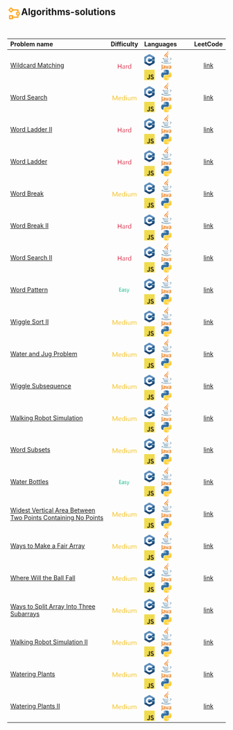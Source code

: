 ## <div align="left"><img src="https://github.com/AnasImloul/Leetcode-Solutions/blob/main/icons/algo.svg" width="32px" align="left"/>Algorithms-solutions</div>
<br>

| Problem name | Difficulty | Languages | LeetCode |
|:-------------|:----------:|:----------|:--------:|
|[Wildcard Matching](./Wildcard%20Matching)|<img src="https://github.com/AnasImloul/Leetcode-Solutions/blob/main/icons/hard.svg" height="12px" align="center"/>|<a href="./Wildcard%20Matching/Wildcard%20Matching.cpp"><img src="https://github.com/AnasImloul/Leetcode-Solutions/blob/main/icons/c%2B%2B.svg" width="24px" align="center"/></a>&nbsp;&nbsp;&nbsp;&nbsp;<a href="./Wildcard%20Matching/Wildcard%20Matching.java"><img src="https://github.com/AnasImloul/Leetcode-Solutions/blob/main/icons/java.svg" width="24px" align="center"/></a>&nbsp;&nbsp;&nbsp;&nbsp;<a href="./Wildcard%20Matching/Wildcard%20Matching.js"><img src="https://github.com/AnasImloul/Leetcode-Solutions/blob/main/icons/javascript.svg" width="24px" align="center"/></a>&nbsp;&nbsp;&nbsp;&nbsp;<a href="./Wildcard%20Matching/Wildcard%20Matching.py"><img src="https://github.com/AnasImloul/Leetcode-Solutions/blob/main/icons/python.svg" width="24px" align="center"/></a>|[link](https://www.leetcode.com/problems/wildcard-matching)|
|[Word Search](./Word%20Search)|<img src="https://github.com/AnasImloul/Leetcode-Solutions/blob/main/icons/medium.svg" height="12px" align="center"/>|<a href="./Word%20Search/Word%20Search.cpp"><img src="https://github.com/AnasImloul/Leetcode-Solutions/blob/main/icons/c%2B%2B.svg" width="24px" align="center"/></a>&nbsp;&nbsp;&nbsp;&nbsp;<a href="./Word%20Search/Word%20Search.java"><img src="https://github.com/AnasImloul/Leetcode-Solutions/blob/main/icons/java.svg" width="24px" align="center"/></a>&nbsp;&nbsp;&nbsp;&nbsp;<a href="./Word%20Search/Word%20Search.js"><img src="https://github.com/AnasImloul/Leetcode-Solutions/blob/main/icons/javascript.svg" width="24px" align="center"/></a>&nbsp;&nbsp;&nbsp;&nbsp;<a href="./Word%20Search/Word%20Search.py"><img src="https://github.com/AnasImloul/Leetcode-Solutions/blob/main/icons/python.svg" width="24px" align="center"/></a>|[link](https://www.leetcode.com/problems/word-search)|
|[Word Ladder II](./Word%20Ladder%20II)|<img src="https://github.com/AnasImloul/Leetcode-Solutions/blob/main/icons/hard.svg" height="12px" align="center"/>|<a href="./Word%20Ladder%20II/Word%20Ladder%20II.cpp"><img src="https://github.com/AnasImloul/Leetcode-Solutions/blob/main/icons/c%2B%2B.svg" width="24px" align="center"/></a>&nbsp;&nbsp;&nbsp;&nbsp;<a href="./Word%20Ladder%20II/Word%20Ladder%20II.java"><img src="https://github.com/AnasImloul/Leetcode-Solutions/blob/main/icons/java.svg" width="24px" align="center"/></a>&nbsp;&nbsp;&nbsp;&nbsp;<a href="./Word%20Ladder%20II/Word%20Ladder%20II.js"><img src="https://github.com/AnasImloul/Leetcode-Solutions/blob/main/icons/javascript.svg" width="24px" align="center"/></a>&nbsp;&nbsp;&nbsp;&nbsp;<a href="./Word%20Ladder%20II/Word%20Ladder%20II.py"><img src="https://github.com/AnasImloul/Leetcode-Solutions/blob/main/icons/python.svg" width="24px" align="center"/></a>|[link](https://www.leetcode.com/problems/word-ladder-ii)|
|[Word Ladder](./Word%20Ladder)|<img src="https://github.com/AnasImloul/Leetcode-Solutions/blob/main/icons/hard.svg" height="12px" align="center"/>|<a href="./Word%20Ladder/Word%20Ladder.cpp"><img src="https://github.com/AnasImloul/Leetcode-Solutions/blob/main/icons/c%2B%2B.svg" width="24px" align="center"/></a>&nbsp;&nbsp;&nbsp;&nbsp;<a href="./Word%20Ladder/Word%20Ladder.java"><img src="https://github.com/AnasImloul/Leetcode-Solutions/blob/main/icons/java.svg" width="24px" align="center"/></a>&nbsp;&nbsp;&nbsp;&nbsp;<a href="./Word%20Ladder/Word%20Ladder.js"><img src="https://github.com/AnasImloul/Leetcode-Solutions/blob/main/icons/javascript.svg" width="24px" align="center"/></a>&nbsp;&nbsp;&nbsp;&nbsp;<a href="./Word%20Ladder/Word%20Ladder.py"><img src="https://github.com/AnasImloul/Leetcode-Solutions/blob/main/icons/python.svg" width="24px" align="center"/></a>|[link](https://www.leetcode.com/problems/word-ladder)|
|[Word Break](./Word%20Break)|<img src="https://github.com/AnasImloul/Leetcode-Solutions/blob/main/icons/medium.svg" height="12px" align="center"/>|<a href="./Word%20Break/Word%20Break.cpp"><img src="https://github.com/AnasImloul/Leetcode-Solutions/blob/main/icons/c%2B%2B.svg" width="24px" align="center"/></a>&nbsp;&nbsp;&nbsp;&nbsp;<a href="./Word%20Break/Word%20Break.java"><img src="https://github.com/AnasImloul/Leetcode-Solutions/blob/main/icons/java.svg" width="24px" align="center"/></a>&nbsp;&nbsp;&nbsp;&nbsp;<a href="./Word%20Break/Word%20Break.js"><img src="https://github.com/AnasImloul/Leetcode-Solutions/blob/main/icons/javascript.svg" width="24px" align="center"/></a>&nbsp;&nbsp;&nbsp;&nbsp;<a href="./Word%20Break/Word%20Break.py"><img src="https://github.com/AnasImloul/Leetcode-Solutions/blob/main/icons/python.svg" width="24px" align="center"/></a>|[link](https://www.leetcode.com/problems/word-break)|
|[Word Break II](./Word%20Break%20II)|<img src="https://github.com/AnasImloul/Leetcode-Solutions/blob/main/icons/hard.svg" height="12px" align="center"/>|<a href="./Word%20Break%20II/Word%20Break%20II.cpp"><img src="https://github.com/AnasImloul/Leetcode-Solutions/blob/main/icons/c%2B%2B.svg" width="24px" align="center"/></a>&nbsp;&nbsp;&nbsp;&nbsp;<a href="./Word%20Break%20II/Word%20Break%20II.java"><img src="https://github.com/AnasImloul/Leetcode-Solutions/blob/main/icons/java.svg" width="24px" align="center"/></a>&nbsp;&nbsp;&nbsp;&nbsp;<a href="./Word%20Break%20II/Word%20Break%20II.js"><img src="https://github.com/AnasImloul/Leetcode-Solutions/blob/main/icons/javascript.svg" width="24px" align="center"/></a>&nbsp;&nbsp;&nbsp;&nbsp;<a href="./Word%20Break%20II/Word%20Break%20II.py"><img src="https://github.com/AnasImloul/Leetcode-Solutions/blob/main/icons/python.svg" width="24px" align="center"/></a>|[link](https://www.leetcode.com/problems/word-break-ii)|
|[Word Search II](./Word%20Search%20II)|<img src="https://github.com/AnasImloul/Leetcode-Solutions/blob/main/icons/hard.svg" height="12px" align="center"/>|<a href="./Word%20Search%20II/Word%20Search%20II.cpp"><img src="https://github.com/AnasImloul/Leetcode-Solutions/blob/main/icons/c%2B%2B.svg" width="24px" align="center"/></a>&nbsp;&nbsp;&nbsp;&nbsp;<a href="./Word%20Search%20II/Word%20Search%20II.java"><img src="https://github.com/AnasImloul/Leetcode-Solutions/blob/main/icons/java.svg" width="24px" align="center"/></a>&nbsp;&nbsp;&nbsp;&nbsp;<a href="./Word%20Search%20II/Word%20Search%20II.js"><img src="https://github.com/AnasImloul/Leetcode-Solutions/blob/main/icons/javascript.svg" width="24px" align="center"/></a>&nbsp;&nbsp;&nbsp;&nbsp;<a href="./Word%20Search%20II/Word%20Search%20II.py"><img src="https://github.com/AnasImloul/Leetcode-Solutions/blob/main/icons/python.svg" width="24px" align="center"/></a>|[link](https://www.leetcode.com/problems/word-search-ii)|
|[Word Pattern](./Word%20Pattern)|<img src="https://github.com/AnasImloul/Leetcode-Solutions/blob/main/icons/easy.svg" height="12px" align="center"/>|<a href="./Word%20Pattern/Word%20Pattern.cpp"><img src="https://github.com/AnasImloul/Leetcode-Solutions/blob/main/icons/c%2B%2B.svg" width="24px" align="center"/></a>&nbsp;&nbsp;&nbsp;&nbsp;<a href="./Word%20Pattern/Word%20Pattern.java"><img src="https://github.com/AnasImloul/Leetcode-Solutions/blob/main/icons/java.svg" width="24px" align="center"/></a>&nbsp;&nbsp;&nbsp;&nbsp;<a href="./Word%20Pattern/Word%20Pattern.js"><img src="https://github.com/AnasImloul/Leetcode-Solutions/blob/main/icons/javascript.svg" width="24px" align="center"/></a>&nbsp;&nbsp;&nbsp;&nbsp;<a href="./Word%20Pattern/Word%20Pattern.py"><img src="https://github.com/AnasImloul/Leetcode-Solutions/blob/main/icons/python.svg" width="24px" align="center"/></a>|[link](https://www.leetcode.com/problems/word-pattern)|
|[Wiggle Sort II](./Wiggle%20Sort%20II)|<img src="https://github.com/AnasImloul/Leetcode-Solutions/blob/main/icons/medium.svg" height="12px" align="center"/>|<a href="./Wiggle%20Sort%20II/Wiggle%20Sort%20II.cpp"><img src="https://github.com/AnasImloul/Leetcode-Solutions/blob/main/icons/c%2B%2B.svg" width="24px" align="center"/></a>&nbsp;&nbsp;&nbsp;&nbsp;<a href="./Wiggle%20Sort%20II/Wiggle%20Sort%20II.java"><img src="https://github.com/AnasImloul/Leetcode-Solutions/blob/main/icons/java.svg" width="24px" align="center"/></a>&nbsp;&nbsp;&nbsp;&nbsp;<a href="./Wiggle%20Sort%20II/Wiggle%20Sort%20II.js"><img src="https://github.com/AnasImloul/Leetcode-Solutions/blob/main/icons/javascript.svg" width="24px" align="center"/></a>&nbsp;&nbsp;&nbsp;&nbsp;<a href="./Wiggle%20Sort%20II/Wiggle%20Sort%20II.py"><img src="https://github.com/AnasImloul/Leetcode-Solutions/blob/main/icons/python.svg" width="24px" align="center"/></a>|[link](https://www.leetcode.com/problems/wiggle-sort-ii)|
|[Water and Jug Problem](./Water%20and%20Jug%20Problem)|<img src="https://github.com/AnasImloul/Leetcode-Solutions/blob/main/icons/medium.svg" height="12px" align="center"/>|<a href="./Water%20and%20Jug%20Problem/Water%20and%20Jug%20Problem.cpp"><img src="https://github.com/AnasImloul/Leetcode-Solutions/blob/main/icons/c%2B%2B.svg" width="24px" align="center"/></a>&nbsp;&nbsp;&nbsp;&nbsp;<a href="./Water%20and%20Jug%20Problem/Water%20and%20Jug%20Problem.java"><img src="https://github.com/AnasImloul/Leetcode-Solutions/blob/main/icons/java.svg" width="24px" align="center"/></a>&nbsp;&nbsp;&nbsp;&nbsp;<a href="./Water%20and%20Jug%20Problem/Water%20and%20Jug%20Problem.js"><img src="https://github.com/AnasImloul/Leetcode-Solutions/blob/main/icons/javascript.svg" width="24px" align="center"/></a>&nbsp;&nbsp;&nbsp;&nbsp;<a href="./Water%20and%20Jug%20Problem/Water%20and%20Jug%20Problem.py"><img src="https://github.com/AnasImloul/Leetcode-Solutions/blob/main/icons/python.svg" width="24px" align="center"/></a>|[link](https://www.leetcode.com/problems/water-and-jug-problem)|
|[Wiggle Subsequence](./Wiggle%20Subsequence)|<img src="https://github.com/AnasImloul/Leetcode-Solutions/blob/main/icons/medium.svg" height="12px" align="center"/>|<a href="./Wiggle%20Subsequence/Wiggle%20Subsequence.cpp"><img src="https://github.com/AnasImloul/Leetcode-Solutions/blob/main/icons/c%2B%2B.svg" width="24px" align="center"/></a>&nbsp;&nbsp;&nbsp;&nbsp;<a href="./Wiggle%20Subsequence/Wiggle%20Subsequence.java"><img src="https://github.com/AnasImloul/Leetcode-Solutions/blob/main/icons/java.svg" width="24px" align="center"/></a>&nbsp;&nbsp;&nbsp;&nbsp;<a href="./Wiggle%20Subsequence/Wiggle%20Subsequence.js"><img src="https://github.com/AnasImloul/Leetcode-Solutions/blob/main/icons/javascript.svg" width="24px" align="center"/></a>&nbsp;&nbsp;&nbsp;&nbsp;<a href="./Wiggle%20Subsequence/Wiggle%20Subsequence.py"><img src="https://github.com/AnasImloul/Leetcode-Solutions/blob/main/icons/python.svg" width="24px" align="center"/></a>|[link](https://www.leetcode.com/problems/wiggle-subsequence)|
|[Walking Robot Simulation](./Walking%20Robot%20Simulation)|<img src="https://github.com/AnasImloul/Leetcode-Solutions/blob/main/icons/medium.svg" height="12px" align="center"/>|<a href="./Walking%20Robot%20Simulation/Walking%20Robot%20Simulation.cpp"><img src="https://github.com/AnasImloul/Leetcode-Solutions/blob/main/icons/c%2B%2B.svg" width="24px" align="center"/></a>&nbsp;&nbsp;&nbsp;&nbsp;<a href="./Walking%20Robot%20Simulation/Walking%20Robot%20Simulation.java"><img src="https://github.com/AnasImloul/Leetcode-Solutions/blob/main/icons/java.svg" width="24px" align="center"/></a>&nbsp;&nbsp;&nbsp;&nbsp;<a href="./Walking%20Robot%20Simulation/Walking%20Robot%20Simulation.js"><img src="https://github.com/AnasImloul/Leetcode-Solutions/blob/main/icons/javascript.svg" width="24px" align="center"/></a>&nbsp;&nbsp;&nbsp;&nbsp;<a href="./Walking%20Robot%20Simulation/Walking%20Robot%20Simulation.py"><img src="https://github.com/AnasImloul/Leetcode-Solutions/blob/main/icons/python.svg" width="24px" align="center"/></a>|[link](https://www.leetcode.com/problems/walking-robot-simulation)|
|[Word Subsets](./Word%20Subsets)|<img src="https://github.com/AnasImloul/Leetcode-Solutions/blob/main/icons/medium.svg" height="12px" align="center"/>|<a href="./Word%20Subsets/Word%20Subsets.cpp"><img src="https://github.com/AnasImloul/Leetcode-Solutions/blob/main/icons/c%2B%2B.svg" width="24px" align="center"/></a>&nbsp;&nbsp;&nbsp;&nbsp;<a href="./Word%20Subsets/Word%20Subsets.java"><img src="https://github.com/AnasImloul/Leetcode-Solutions/blob/main/icons/java.svg" width="24px" align="center"/></a>&nbsp;&nbsp;&nbsp;&nbsp;<a href="./Word%20Subsets/Word%20Subsets.js"><img src="https://github.com/AnasImloul/Leetcode-Solutions/blob/main/icons/javascript.svg" width="24px" align="center"/></a>&nbsp;&nbsp;&nbsp;&nbsp;<a href="./Word%20Subsets/Word%20Subsets.py"><img src="https://github.com/AnasImloul/Leetcode-Solutions/blob/main/icons/python.svg" width="24px" align="center"/></a>|[link](https://www.leetcode.com/problems/word-subsets)|
|[Water Bottles](./Water%20Bottles)|<img src="https://github.com/AnasImloul/Leetcode-Solutions/blob/main/icons/easy.svg" height="12px" align="center"/>|<a href="./Water%20Bottles/Water%20Bottles.cpp"><img src="https://github.com/AnasImloul/Leetcode-Solutions/blob/main/icons/c%2B%2B.svg" width="24px" align="center"/></a>&nbsp;&nbsp;&nbsp;&nbsp;<a href="./Water%20Bottles/Water%20Bottles.java"><img src="https://github.com/AnasImloul/Leetcode-Solutions/blob/main/icons/java.svg" width="24px" align="center"/></a>&nbsp;&nbsp;&nbsp;&nbsp;<a href="./Water%20Bottles/Water%20Bottles.js"><img src="https://github.com/AnasImloul/Leetcode-Solutions/blob/main/icons/javascript.svg" width="24px" align="center"/></a>&nbsp;&nbsp;&nbsp;&nbsp;<a href="./Water%20Bottles/Water%20Bottles.py"><img src="https://github.com/AnasImloul/Leetcode-Solutions/blob/main/icons/python.svg" width="24px" align="center"/></a>|[link](https://www.leetcode.com/problems/water-bottles)|
|[Widest Vertical Area Between Two Points Containing No Points](./Widest%20Vertical%20Area%20Between%20Two%20Points%20Containing%20No%20Points)|<img src="https://github.com/AnasImloul/Leetcode-Solutions/blob/main/icons/medium.svg" height="12px" align="center"/>|<a href="./Widest%20Vertical%20Area%20Between%20Two%20Points%20Containing%20No%20Points/Widest%20Vertical%20Area%20Between%20Two%20Points%20Containing%20No%20Points.cpp"><img src="https://github.com/AnasImloul/Leetcode-Solutions/blob/main/icons/c%2B%2B.svg" width="24px" align="center"/></a>&nbsp;&nbsp;&nbsp;&nbsp;<a href="./Widest%20Vertical%20Area%20Between%20Two%20Points%20Containing%20No%20Points/Widest%20Vertical%20Area%20Between%20Two%20Points%20Containing%20No%20Points.java"><img src="https://github.com/AnasImloul/Leetcode-Solutions/blob/main/icons/java.svg" width="24px" align="center"/></a>&nbsp;&nbsp;&nbsp;&nbsp;<a href="./Widest%20Vertical%20Area%20Between%20Two%20Points%20Containing%20No%20Points/Widest%20Vertical%20Area%20Between%20Two%20Points%20Containing%20No%20Points.js"><img src="https://github.com/AnasImloul/Leetcode-Solutions/blob/main/icons/javascript.svg" width="24px" align="center"/></a>&nbsp;&nbsp;&nbsp;&nbsp;<a href="./Widest%20Vertical%20Area%20Between%20Two%20Points%20Containing%20No%20Points/Widest%20Vertical%20Area%20Between%20Two%20Points%20Containing%20No%20Points.py"><img src="https://github.com/AnasImloul/Leetcode-Solutions/blob/main/icons/python.svg" width="24px" align="center"/></a>|[link](https://www.leetcode.com/problems/widest-vertical-area-between-two-points-containing-no-points)|
|[Ways to Make a Fair Array](./Ways%20to%20Make%20a%20Fair%20Array)|<img src="https://github.com/AnasImloul/Leetcode-Solutions/blob/main/icons/medium.svg" height="12px" align="center"/>|<a href="./Ways%20to%20Make%20a%20Fair%20Array/Ways%20to%20Make%20a%20Fair%20Array.cpp"><img src="https://github.com/AnasImloul/Leetcode-Solutions/blob/main/icons/c%2B%2B.svg" width="24px" align="center"/></a>&nbsp;&nbsp;&nbsp;&nbsp;<a href="./Ways%20to%20Make%20a%20Fair%20Array/Ways%20to%20Make%20a%20Fair%20Array.java"><img src="https://github.com/AnasImloul/Leetcode-Solutions/blob/main/icons/java.svg" width="24px" align="center"/></a>&nbsp;&nbsp;&nbsp;&nbsp;<a href="./Ways%20to%20Make%20a%20Fair%20Array/Ways%20to%20Make%20a%20Fair%20Array.js"><img src="https://github.com/AnasImloul/Leetcode-Solutions/blob/main/icons/javascript.svg" width="24px" align="center"/></a>&nbsp;&nbsp;&nbsp;&nbsp;<a href="./Ways%20to%20Make%20a%20Fair%20Array/Ways%20to%20Make%20a%20Fair%20Array.py"><img src="https://github.com/AnasImloul/Leetcode-Solutions/blob/main/icons/python.svg" width="24px" align="center"/></a>|[link](https://www.leetcode.com/problems/ways-to-make-a-fair-array)|
|[Where Will the Ball Fall](./Where%20Will%20the%20Ball%20Fall)|<img src="https://github.com/AnasImloul/Leetcode-Solutions/blob/main/icons/medium.svg" height="12px" align="center"/>|<a href="./Where%20Will%20the%20Ball%20Fall/Where%20Will%20the%20Ball%20Fall.cpp"><img src="https://github.com/AnasImloul/Leetcode-Solutions/blob/main/icons/c%2B%2B.svg" width="24px" align="center"/></a>&nbsp;&nbsp;&nbsp;&nbsp;<a href="./Where%20Will%20the%20Ball%20Fall/Where%20Will%20the%20Ball%20Fall.java"><img src="https://github.com/AnasImloul/Leetcode-Solutions/blob/main/icons/java.svg" width="24px" align="center"/></a>&nbsp;&nbsp;&nbsp;&nbsp;<a href="./Where%20Will%20the%20Ball%20Fall/Where%20Will%20the%20Ball%20Fall.js"><img src="https://github.com/AnasImloul/Leetcode-Solutions/blob/main/icons/javascript.svg" width="24px" align="center"/></a>&nbsp;&nbsp;&nbsp;&nbsp;<a href="./Where%20Will%20the%20Ball%20Fall/Where%20Will%20the%20Ball%20Fall.py"><img src="https://github.com/AnasImloul/Leetcode-Solutions/blob/main/icons/python.svg" width="24px" align="center"/></a>|[link](https://www.leetcode.com/problems/where-will-the-ball-fall)|
|[Ways to Split Array Into Three Subarrays](./Ways%20to%20Split%20Array%20Into%20Three%20Subarrays)|<img src="https://github.com/AnasImloul/Leetcode-Solutions/blob/main/icons/medium.svg" height="12px" align="center"/>|<a href="./Ways%20to%20Split%20Array%20Into%20Three%20Subarrays/Ways%20to%20Split%20Array%20Into%20Three%20Subarrays.cpp"><img src="https://github.com/AnasImloul/Leetcode-Solutions/blob/main/icons/c%2B%2B.svg" width="24px" align="center"/></a>&nbsp;&nbsp;&nbsp;&nbsp;<a href="./Ways%20to%20Split%20Array%20Into%20Three%20Subarrays/Ways%20to%20Split%20Array%20Into%20Three%20Subarrays.java"><img src="https://github.com/AnasImloul/Leetcode-Solutions/blob/main/icons/java.svg" width="24px" align="center"/></a>&nbsp;&nbsp;&nbsp;&nbsp;<a href="./Ways%20to%20Split%20Array%20Into%20Three%20Subarrays/Ways%20to%20Split%20Array%20Into%20Three%20Subarrays.js"><img src="https://github.com/AnasImloul/Leetcode-Solutions/blob/main/icons/javascript.svg" width="24px" align="center"/></a>&nbsp;&nbsp;&nbsp;&nbsp;<a href="./Ways%20to%20Split%20Array%20Into%20Three%20Subarrays/Ways%20to%20Split%20Array%20Into%20Three%20Subarrays.py"><img src="https://github.com/AnasImloul/Leetcode-Solutions/blob/main/icons/python.svg" width="24px" align="center"/></a>|[link](https://www.leetcode.com/problems/ways-to-split-array-into-three-subarrays)|
|[Walking Robot Simulation II](./Walking%20Robot%20Simulation%20II)|<img src="https://github.com/AnasImloul/Leetcode-Solutions/blob/main/icons/medium.svg" height="12px" align="center"/>|<a href="./Walking%20Robot%20Simulation%20II/Walking%20Robot%20Simulation%20II.cpp"><img src="https://github.com/AnasImloul/Leetcode-Solutions/blob/main/icons/c%2B%2B.svg" width="24px" align="center"/></a>&nbsp;&nbsp;&nbsp;&nbsp;<a href="./Walking%20Robot%20Simulation%20II/Walking%20Robot%20Simulation%20II.java"><img src="https://github.com/AnasImloul/Leetcode-Solutions/blob/main/icons/java.svg" width="24px" align="center"/></a>&nbsp;&nbsp;&nbsp;&nbsp;<a href="./Walking%20Robot%20Simulation%20II/Walking%20Robot%20Simulation%20II.js"><img src="https://github.com/AnasImloul/Leetcode-Solutions/blob/main/icons/javascript.svg" width="24px" align="center"/></a>&nbsp;&nbsp;&nbsp;&nbsp;<a href="./Walking%20Robot%20Simulation%20II/Walking%20Robot%20Simulation%20II.py"><img src="https://github.com/AnasImloul/Leetcode-Solutions/blob/main/icons/python.svg" width="24px" align="center"/></a>|[link](https://www.leetcode.com/problems/walking-robot-simulation-ii)|
|[Watering Plants](./Watering%20Plants)|<img src="https://github.com/AnasImloul/Leetcode-Solutions/blob/main/icons/medium.svg" height="12px" align="center"/>|<a href="./Watering%20Plants/Watering%20Plants.cpp"><img src="https://github.com/AnasImloul/Leetcode-Solutions/blob/main/icons/c%2B%2B.svg" width="24px" align="center"/></a>&nbsp;&nbsp;&nbsp;&nbsp;<a href="./Watering%20Plants/Watering%20Plants.java"><img src="https://github.com/AnasImloul/Leetcode-Solutions/blob/main/icons/java.svg" width="24px" align="center"/></a>&nbsp;&nbsp;&nbsp;&nbsp;<a href="./Watering%20Plants/Watering%20Plants.js"><img src="https://github.com/AnasImloul/Leetcode-Solutions/blob/main/icons/javascript.svg" width="24px" align="center"/></a>&nbsp;&nbsp;&nbsp;&nbsp;<a href="./Watering%20Plants/Watering%20Plants.py"><img src="https://github.com/AnasImloul/Leetcode-Solutions/blob/main/icons/python.svg" width="24px" align="center"/></a>|[link](https://www.leetcode.com/problems/watering-plants)|
|[Watering Plants II](./Watering%20Plants%20II)|<img src="https://github.com/AnasImloul/Leetcode-Solutions/blob/main/icons/medium.svg" height="12px" align="center"/>|<a href="./Watering%20Plants%20II/Watering%20Plants%20II.cpp"><img src="https://github.com/AnasImloul/Leetcode-Solutions/blob/main/icons/c%2B%2B.svg" width="24px" align="center"/></a>&nbsp;&nbsp;&nbsp;&nbsp;<a href="./Watering%20Plants%20II/Watering%20Plants%20II.java"><img src="https://github.com/AnasImloul/Leetcode-Solutions/blob/main/icons/java.svg" width="24px" align="center"/></a>&nbsp;&nbsp;&nbsp;&nbsp;<a href="./Watering%20Plants%20II/Watering%20Plants%20II.js"><img src="https://github.com/AnasImloul/Leetcode-Solutions/blob/main/icons/javascript.svg" width="24px" align="center"/></a>&nbsp;&nbsp;&nbsp;&nbsp;<a href="./Watering%20Plants%20II/Watering%20Plants%20II.py"><img src="https://github.com/AnasImloul/Leetcode-Solutions/blob/main/icons/python.svg" width="24px" align="center"/></a>|[link](https://www.leetcode.com/problems/watering-plants-ii)|